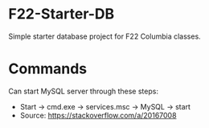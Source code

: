 # F22-Starter-DB
Simple starter database project for F22 Columbia classes.

# Commands
Can start MySQL server through these steps:
- Start -> cmd.exe -> services.msc -> MySQL -> start
- Source: https://stackoverflow.com/a/20167008